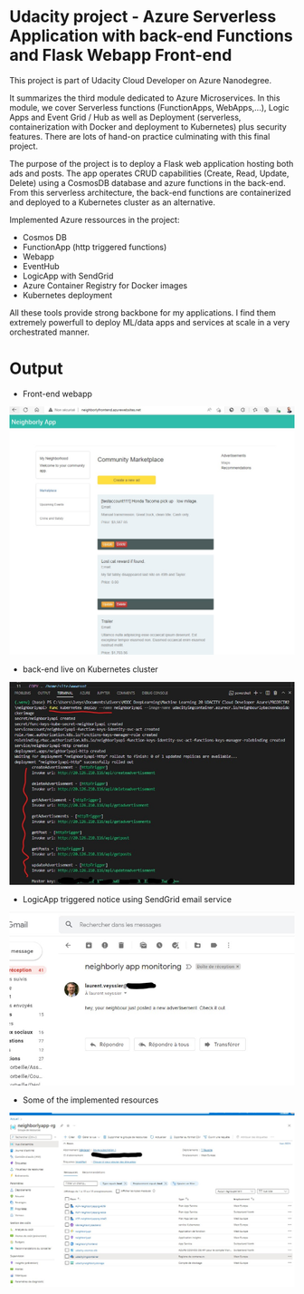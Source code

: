 # Udacity project - Azure Serverless Application with back-end Functions and Flask Webapp Front-end

This project is part of Udacity Cloud Developer on Azure Nanodegree.

It summarizes the third module dedicated to Azure Microservices. In this module, we cover Serverless functions (FunctionApps, WebApps,...), Logic Apps and Event Grid / Hub as well as Deployment (serverless, containerization with Docker and deployment to Kubernetes) plus security features. There are lots of hand-on practice culminating with this final project.

The purpose of the project is to deploy a Flask web application hosting both ads and posts. The app operates CRUD capabilities (Create, Read, Update, Delete) using a CosmosDB database and azure functions in the back-end. From this serverless architecture, the back-end functions are containerized and deployed to a Kubernetes cluster as an alternative.

Implemented Azure ressources in the project:
- Cosmos DB
- FunctionApp (http triggered functions)
- Webapp
- EventHub
- LogicApp with SendGrid
- Azure Container Registry for Docker images
- Kubernetes deployment

All these tools provide strong backbone for my applications. I find them extremely powerfull to deploy ML/data apps and services at scale in a very orchestrated manner.

# Output

- Front-end webapp

![](screenshots/live_frontend_deployed.jpg)

- back-end live on Kubernetes cluster

![](screenshots/kubernetes_funcapp_deployment_confirmation.jpg)

- LogicApp triggered notice using SendGrid email service

![](screenshots/httpTrigger_emails.jpg)

- Some of the implemented resources

![](screenshots/ressource_group.jpg)
